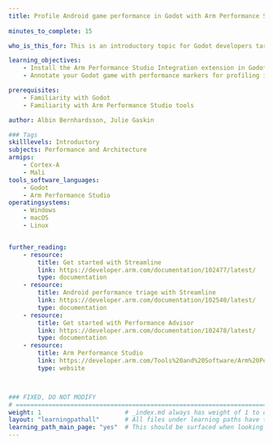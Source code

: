 ```yaml
---
title: Profile Android game performance in Godot with Arm Performance Studio
   
minutes_to_complete: 15

who_is_this_for: This is an introductory topic for Godot developers targeting Android devices who want to optimize game performance on Arm CPUs and Mali GPUs using Arm Performance Studio tools.

learning_objectives: 
    - Install the Arm Performance Studio Integration extension in Godot
    - Annotate your Godot game with performance markers for profiling in Streamline and Performance Advisor

prerequisites:
    - Familiarity with Godot
    - Familiarity with Arm Performance Studio tools

author: Albin Bernhardsson, Julie Gaskin

### Tags
skilllevels: Introductory
subjects: Performance and Architecture
armips:
    - Cortex-A
    - Mali
tools_software_languages:
    - Godot
    - Arm Performance Studio
operatingsystems:
    - Windows
    - macOS
    - Linux


further_reading:
    - resource:
        title: Get started with Streamline 
        link: https://developer.arm.com/documentation/102477/latest/
        type: documentation
    - resource:
        title: Android performance triage with Streamline 
        link: https://developer.arm.com/documentation/102540/latest/
        type: documentation
    - resource:
        title: Get started with Performance Advisor 
        link: https://developer.arm.com/documentation/102478/latest/
        type: documentation
    - resource:
        title: Arm Performance Studio 
        link: https://developer.arm.com/Tools%20and%20Software/Arm%20Performance%20Studio
        type: website



### FIXED, DO NOT MODIFY
# ================================================================================
weight: 1                       # _index.md always has weight of 1 to order correctly
layout: "learningpathall"       # All files under learning paths have this same wrapper
learning_path_main_page: "yes"  # This should be surfaced when looking for related content. Only set for _index.md of learning path content.
---
```


